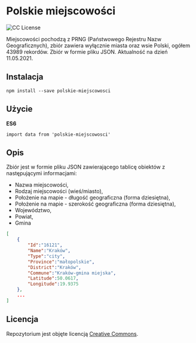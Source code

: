 # **Polskie miejscowości**
![CC License](https://i.imgur.com/TDSGCl2.png "CC License")

Miejscowości pochodzą z PRNG (Państwowego Rejestru Nazw Geograficznych), zbiór zawiera wyłącznie miasta oraz wsie Polski, ogółem 43989 rekordów. Zbiór w formie pliku JSON. Aktualność na dzień 11.05.2021.

## Instalacja
``npm install --save polskie-miejscowosci``

## Użycie
**ES6**

``import data from 'polskie-miejscowosci'``

## Opis
Zbiór jest w formie pliku JSON zawierającego tablicę obiektów z następującymi informacjami:
- Nazwa miejscowości,
- Rodzaj miejscowości (wieś/miasto),
- Położenie na mapie - długość geograficzna (forma dziesiętna),
- Położenie na mapie - szerokość geograficzna (forma dziesiętna),
- Województwo,
- Powiat,
- Gmina

```json
[
	{
		"Id":"16121",
		"Name":"Kraków",
		"Type":"city",
		"Province":"małopolskie",
		"District":"Kraków",
		"Commune":"Kraków-gmina miejska",
		"Latitude":50.0617,
		"Longitude":19.9375
  	},
	...
]
```

## Licencja
Repozytorium jest objęte licencją [Creative Commons](https://creativecommons.org/licenses/by/3.0/ "Creative Commons").
